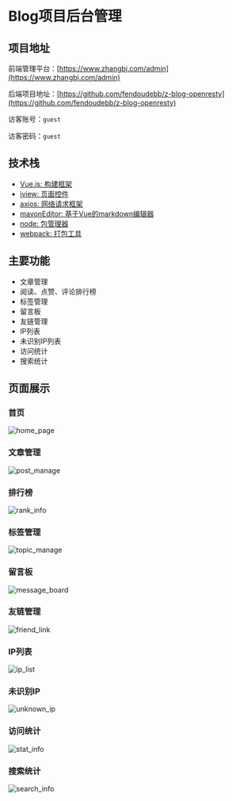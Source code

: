 # Blog项目后台管理

## 项目地址

前端管理平台：[https://www.zhangbj.com/admin](https://www.zhangbj.com/admin)

后端项目地址：[https://github.com/fendoudebb/z-blog-openresty](https://github.com/fendoudebb/z-blog-openresty)

访客账号：`guest`

访客密码：`guest`

## 技术栈

- [Vue.js: 构建框架](https://github.com/vuejs/vue)
- [iview: 页面控件](https://github.com/iview/iview)
- [axios: 网络请求框架](https://github.com/axios/axios)
- [mavonEditor: 基于Vue的markdown编辑器](https://github.com/hinesboy/mavonEditor)
- [node: 包管理器](https://github.com/nodejs/node)
- [webpack: 打包工具](https://github.com/webpack/webpack)

## 主要功能

- 文章管理
- 阅读、点赞、评论排行榜
- 标签管理
- 留言板
- 友链管理
- IP列表
- 未识别IP列表
- 访问统计
- 搜索统计

## 页面展示

### 首页

![home_page](./preview/home_page.png)

### 文章管理

![post_manage](./preview/post_manage.png)

### 排行榜

![rank_info](./preview/rank_info.png)

### 标签管理

![topic_manage](./preview/topic_manage.png)

### 留言板

![message_board](./preview/message_board.png)

### 友链管理

![friend_link](./preview/friend_link.png)

### IP列表

![ip_list](./preview/ip_list.png)

### 未识别IP

![unknown_ip](./preview/unknown_ip.png)

### 访问统计

![stat_info](./preview/stat_info.png)

### 搜索统计

![search_info](./preview/search_info.png)
